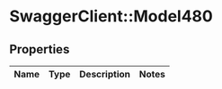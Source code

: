 # SwaggerClient::Model480

## Properties
Name | Type | Description | Notes
------------ | ------------- | ------------- | -------------

